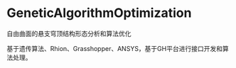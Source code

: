 # GeneticAlgorithmOptimization
自由曲面的悬支穹顶结构形态分析和算法优化

基于遗传算法、Rhion、Grasshopper、ANSYS，基于GH平台进行接口开发和算法处理。
